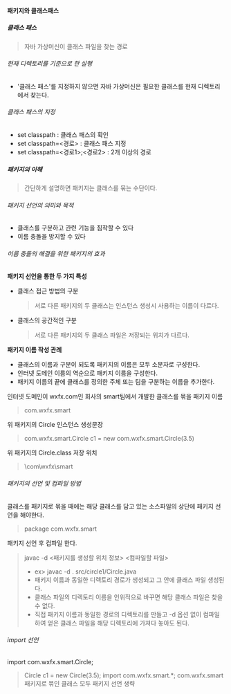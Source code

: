 #### 패키지와 클래스패스
##### 클래스 패스
> 자바 가상머신이 클래스 파일을 찾는 경로

###### 현재 디렉토리를 기준으로 한 실행
* '클래스 패스'를 지정하지 않으면 자바 가상머신은 필요한 클래스를 현재 디렉토리에서 찾는다.

###### 클래스 패스의 지정
* set classpath : 클래스 패스의 확인
* set classpath=<경로> : 클래스 패스 지정
* set classpath=<경로1>;<경로2> : 2개 이상의 경로

##### 패키지의 이해
> 간단하게 설명하면 패키지는 클래스를 묶는 수단이다.

###### 패키지 선언의 의미와 목적
* 클래스를 구분하고 관련 기능을 짐작할 수 있다
* 이름 충돌을 방지할 수 있다

###### 이름 충돌의 해결을 위한 패키지의 효과
**패키지 선언을 통한 두 가지 특성**
* 클래스 접근 방법의 구분
  > 서로 다른 패키지의 두 클래스는 인스턴스 생성시 사용하는 이름이 다르다.
* 클래스의 공간적인 구분
  > 서로 다른 패키지의 두 클래스 파일은 저장되는 위치가 다르다.

**패키지 이름 작성 관례**
* 클래스의 이름과 구분이 되도록 패키지의 이름은 모두 소문자로 구성한다.
* 인터넷 도메인 이름의 역순으로 패키지 이름을 구성한다.
* 패키지 이름의 끝에 클래스를 정의한 주체 또는 팀을 구분하는 이름을 추가한다.


인터넷 도메인이 wxfx.com인 회사의 smart팀에서 개발한 클래스를 묶을 패키지 이름
> com.wxfx.smart

위 패키지의 Circle 인스턴스 생성문장
> com.wxfx.smart.Circle c1 = new com.wxfx.smart.Circle(3.5)

위 패키지의 Circle.class 저장 위치
> \com\wxfx\smart

###### 패키지의 선언 및 컴파일 방법
클래스를 패키지로 묶을 때에는 해당 클래스를 담고 있는 소스파일의 상단에 패키지 선언을 해야한다.
> package com.wxfx.smart

패키지 선언 후 컴파일 한다.
> javac -d <패키지를 생성할 위치 정보> <컴파일할 파일>
>* ex> javac -d . src/circle1/Circle.java
>* 패키지 이름과 동일한 디렉토리 경로가 생성되고 그 안에 클래스 파일 생성된다.
>* 클래스 파일의 디렉토리 이름을 인위적으로 바꾸면 해당 클래스 파일은 찾을 수 없다.
>* 직접 패키지 이름과 동일한 경로의 디렉토리를 만들고 -d 옵션 없이 컴파일 하여 얻은 클래스 파일을 해당 디렉토리에 가져다 놓아도 된다.

###### import 선언
import com.wxfx.smart.Circle;
> Circle c1 = new Circle(3.5);
import com.wxfx.smart.*;
> com.wxfx.smart 패키지로 묶인 클래스 모두 패키지 선언 생략
